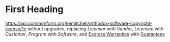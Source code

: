 # First Heading

<https://api.commonform.org/kemitchell/orthodox-software-copyright-license/1e> without upgrades, replacing _Licensor_ with _Vendor_, _Licensee_ with _Customer_, _Program_ with _Software_, and [Express Warranties]() with [Guarantees]()
